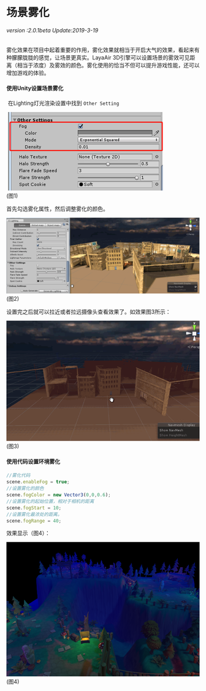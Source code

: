 # 场景雾化

###### *version :2.0.1beta   Update:2019-3-19*

雾化效果在项目中起着重要的作用，雾化效果就相当于开启大气的效果，看起来有种朦朦胧胧的感觉，让场景更真实。LayaAir 3D引擎可以设置场景的雾效可见距离（相当于浓度）及雾效的颜色。雾化使用的恰当不但可以提升游戏性能，还可以增加游戏的体验。

#### 使用Unity设置场景雾化

​	在Lighting灯光渲染设置中找到 `Other Setting` 

​	![](img/1.png)<br>(图1)

首先勾选雾化属性，然后调整雾化的颜色。

![](img/2.gif)<br>(图2)

设置完之后就可以拉近或者拉远摄像头查看效果了。如效果图3所示：

![](img/3.gif)<br>(图3)

#### 使用代码设置环境雾化

```typescript
//雾化代码
scene.enableFog = true;
//设置雾化的颜色
scene.fogColor = new Vector3(0,0,0.6);
//设置雾化的起始位置，相对于相机的距离
scene.fogStart = 10;
//设置雾化最浓处的距离。
scene.fogRange = 40;
```

效果显示（图4）：

![](img/4.png)<br>(图4)

